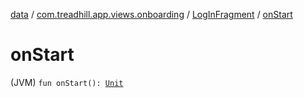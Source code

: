 [data](../../index.md) / [com.treadhill.app.views.onboarding](../index.md) / [LogInFragment](index.md) / [onStart](./on-start.md)

# onStart

(JVM) `fun onStart(): `[`Unit`](https://kotlinlang.org/api/latest/jvm/stdlib/kotlin/-unit/index.html)